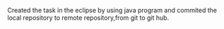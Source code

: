 Created the task in the eclipse by using java program 
and commited the local repository to remote repository,from git to git hub.
